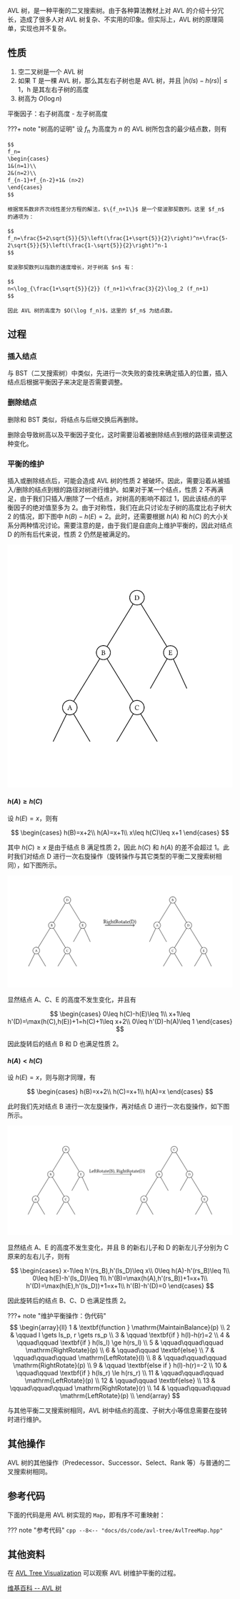 AVL 树，是一种平衡的二叉搜索树。由于各种算法教材上对 AVL 的介绍十分冗长，造成了很多人对 AVL 树复杂、不实用的印象。但实际上，AVL 树的原理简单，实现也并不复杂。

## 性质

1.  空二叉树是一个 AVL 树
2.  如果 T 是一棵 AVL 树，那么其左右子树也是 AVL 树，并且 $|h(ls) - h(rs)| \leq 1$，h 是其左右子树的高度
3.  树高为 $O(\log n)$

平衡因子：右子树高度 - 左子树高度

???+ note "树高的证明"
    设 $f_n$ 为高度为 $n$ 的 AVL 树所包含的最少结点数，则有
    
    $$
    f_n=
    \begin{cases}
    1&(n=1)\\
    2&(n=2)\\
    f_{n-1}+f_{n-2}+1& (n>2)
    \end{cases}
    $$
    
    根据常系数非齐次线性差分方程的解法，$\{f_n+1\}$ 是一个斐波那契数列。这里 $f_n$ 的通项为：
    
    $$
    f_n=\frac{5+2\sqrt{5}}{5}\left(\frac{1+\sqrt{5}}{2}\right)^n+\frac{5-2\sqrt{5}}{5}\left(\frac{1-\sqrt{5}}{2}\right)^n-1
    $$
    
    斐波那契数列以指数的速度增长，对于树高 $n$ 有：
    
    $$
    n<\log_{\frac{1+\sqrt{5}}{2}} (f_n+1)<\frac{3}{2}\log_2 (f_n+1)
    $$
    
    因此 AVL 树的高度为 $O(\log f_n)$，这里的 $f_n$ 为结点数。

## 过程

### 插入结点

与 BST（二叉搜索树）中类似，先进行一次失败的查找来确定插入的位置，插入结点后根据平衡因子来决定是否需要调整。

### 删除结点

删除和 BST 类似，将结点与后继交换后再删除。

删除会导致树高以及平衡因子变化，这时需要沿着被删除结点到根的路径来调整这种变化。

### 平衡的维护

插入或删除结点后，可能会造成 AVL 树的性质 2 被破坏。因此，需要沿着从被插入/删除的结点到根的路径对树进行维护。如果对于某一个结点，性质 2 不再满足，由于我们只插入/删除了一个结点，对树高的影响不超过 1，因此该结点的平衡因子的绝对值至多为 2。由于对称性，我们在此只讨论左子树的高度比右子树大 2 的情况，即下图中 $h(B)-h(E)=2$。此时，还需要根据 $h(A)$ 和 $h(C)$ 的大小关系分两种情况讨论。需要注意的是，由于我们是自底向上维护平衡的，因此对结点 D 的所有后代来说，性质 2 仍然是被满足的。

![](./images/avl1.svg)

#### $h(A)\geq h(C)$

设 $h(E)=x$，则有

$$
\begin{cases}
    h(B)=x+2\\
    h(A)=x+1\\
    x\leq h(C)\leq x+1
\end{cases}
$$

其中 $h(C)\geq x$ 是由于结点 B 满足性质 2，因此 $h(C)$ 和 $h(A)$ 的差不会超过 1。此时我们对结点 D 进行一次右旋操作（旋转操作与其它类型的平衡二叉搜索树相同），如下图所示。

![](./images/avl2.svg)

显然结点 A、C、E 的高度不发生变化，并且有

$$
\begin{cases}
    0\leq h(C)-h(E)\leq 1\\
    x+1\leq h'(D)=\max(h(C),h(E))+1=h(C)+1\leq x+2\\
    0\leq h'(D)-h(A)\leq 1
\end{cases}
$$

因此旋转后的结点 B 和 D 也满足性质 2。

#### $h(A)<h(C)$

设 $h(E)=x$，则与刚才同理，有

$$
\begin{cases}
    h(B)=x+2\\
    h(C)=x+1\\
    h(A)=x
\end{cases}
$$

此时我们先对结点 B 进行一次左旋操作，再对结点 D 进行一次右旋操作，如下图所示。

![](./images/avl3.svg)

显然结点 A、E 的高度不发生变化，并且 B 的新右儿子和 D 的新左儿子分别为 C 原来的左右儿子，则有

$$
\begin{cases}
    x-1\leq h'(rs_B),h'(ls_D)\leq x\\
    0\leq h(A)-h'(rs_B)\leq 1\\
    0\leq h(E)-h'(ls_D)\leq 1\\
    h'(B)=\max(h(A),h'(rs_B))+1=x+1\\
    h'(D)=\max(h(E),h'(ls_D))+1=x+1\\
    h'(B)-h'(D)=0
\end{cases}
$$

因此旋转后的结点 B、C、D 也满足性质 2。

???+ note "维护平衡操作：伪代码"
    $$
    \begin{array}{ll}
    1 &  \textbf{function } \mathrm{MaintainBalance}(p) \\
    2 &  \qquad l \gets ls_p, r \gets rs_p \\
    3 &  \qquad \textbf{if } h(l)-h(r)=2 \\
    4 &  \qquad\qquad \textbf{if } h(ls_l) \ge h(rs_l) \\
    5 &  \qquad\qquad\qquad \mathrm{RightRotate}(p) \\
    6 &  \qquad\qquad \textbf{else} \\
    7 &  \qquad\qquad\qquad \mathrm{LeftRotate}(l) \\
    8 &  \qquad\qquad\qquad \mathrm{RightRotate}(p) \\
    9 &  \qquad \textbf{else if } h(l)-h(r)=-2 \\
    10 &  \qquad\qquad \textbf{if } h(ls_r) \le h(rs_r) \\
    11 &  \qquad\qquad\qquad \mathrm{LeftRotate}(p) \\
    12 &  \qquad\qquad \textbf{else} \\
    13 &  \qquad\qquad\qquad \mathrm{RightRotate}(r) \\
    14 &  \qquad\qquad\qquad \mathrm{LeftRotate}(p) \\
    \end{array}
    $$

与其他平衡二叉搜索树相同，AVL 树中结点的高度、子树大小等信息需要在旋转时进行维护。

## 其他操作

AVL 树的其他操作（Predecessor、Successor、Select、Rank 等）与普通的二叉搜索树相同。

## 参考代码

下面的代码是用 AVL 树实现的 `Map`，即有序不可重映射：

??? note "参考代码"
    ```cpp
    --8<-- "docs/ds/code/avl-tree/AvlTreeMap.hpp"
    ```

## 其他资料

在 [AVL Tree Visualization](https://www.cs.usfca.edu/~galles/visualization/AVLtree.html) 可以观察 AVL 树维护平衡的过程。

[维基百科 -- AVL 树](https://en.wikipedia.org/wiki/AVL_tree)
